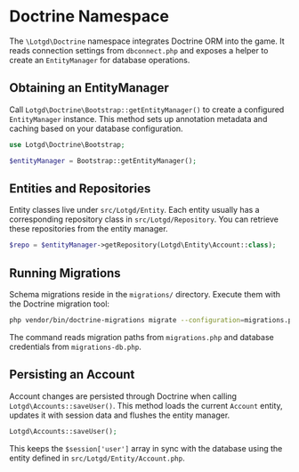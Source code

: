 # Doctrine Namespace

The `\Lotgd\Doctrine` namespace integrates Doctrine ORM into the game. It reads
connection settings from `dbconnect.php` and exposes a helper to create an
`EntityManager` for database operations.

## Obtaining an EntityManager

Call `Lotgd\Doctrine\Bootstrap::getEntityManager()` to create a configured
`EntityManager` instance. This method sets up annotation metadata and caching
based on your database configuration.

```php
use Lotgd\Doctrine\Bootstrap;

$entityManager = Bootstrap::getEntityManager();
```

## Entities and Repositories

Entity classes live under `src/Lotgd/Entity`. Each entity usually has a
corresponding repository class in `src/Lotgd/Repository`. You can retrieve these
repositories from the entity manager.

```php
$repo = $entityManager->getRepository(Lotgd\Entity\Account::class);
```

## Running Migrations

Schema migrations reside in the `migrations/` directory. Execute them with the
Doctrine migration tool:

```bash
php vendor/bin/doctrine-migrations migrate --configuration=migrations.php --db-configuration=migrations-db.php
```

The command reads migration paths from `migrations.php` and database credentials from `migrations-db.php`.

## Persisting an Account

Account changes are persisted through Doctrine when calling
`Lotgd\Accounts::saveUser()`. This method loads the current `Account` entity,
updates it with session data and flushes the entity manager.

```php
Lotgd\Accounts::saveUser();
```

This keeps the `$session['user']` array in sync with the database using the
entity defined in `src/Lotgd/Entity/Account.php`.
